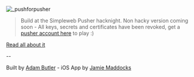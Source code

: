 ![_pushforpusher](https://cloud.githubusercontent.com/assets/1238468/6403257/ed2561a0-be05-11e4-9978-f01a41fa50f8.gif)

> Build at the Simpleweb Pusher hacknight. Non hacky version coming soon - All keys, secrets and certificates have been revoked, get a [pusher account here](http://pusher.com) to play :)

[Read all about it](https://github.com/adambutler/pushitrealgood/commit/a49bfa5f998da0bd3cf2b5d91296c5a6c37a2f3b)

--

Built by [Adam Butler](http://lab.io) - iOS App by [Jamie Maddocks](http://chicken-studios.com)
